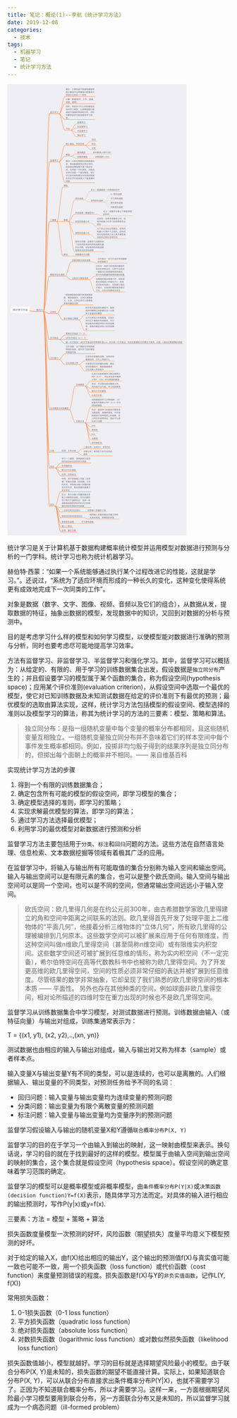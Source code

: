 ```yaml
---
title: 笔记：概论(1)--李航《统计学习方法》
date: 2019-12-08
categories:
  - 技术
tags: 
  - 机器学习
  - 笔记
  - 统计学习方法
---
```


![概论](/images/读书笔记/统计学习方法/概论.png)

统计学习是关于计算机基于数据构建概率统计模型并运用模型对数据进行预测与分析的一门学科。统计学习也称为统计机器学习。

赫伯特·西蒙：“如果一个系统能够通过执行某个过程改进它的性能，这就是学习。”。还说过，“系统为了适应环境而形成的一种长久的变化，这种变化使得系统更有成效地完成下一次同类的工作”。

对象是数据（数字、文字、图像、视频、音频以及它们的组合），从数据从发，提取数据的特征，抽象出数据的模型，发现数据中的知识，又回到对数据的分析与预测中。

目的是考虑学习什么样的模型和如何学习模型，以使模型能对数据进行准确的预测与分析，同时也要考虑尽可能地提高学习效率。

方法有监督学习、非监督学习、半监督学习和强化学习。其中，监督学习可以概括为：从给定的、有限的、用于学习的训练数据集合出发，假设数据是``独立同分布``产生的；并且假设要学习的模型属于某个函数的集合，称为假设空间(hypothesis space)；应用某个评价准则(evaluation criterion)，从假设空间中选取一个最优的模型，使它对已知训练数据及未知测试数据在给定的评价准则下有最优的预测；最优模型的选取由算法实现，这样，统计学习方法包括模型的假设空间、模型选择的准则以及模型学习的算法，称其为统计学习的方法的三要素：模型、策略和算法。

>独立同分布：是指一组随机变量中每个变量的概率分布都相同，且这些随机变量互相独立。一组随机变量独立同分布并不意味着它们的样本空间中每个事件发生概率都相同。例如，投掷非均匀骰子得到的结果序列是独立同分布的，但掷出每个面朝上的概率并不相同。—— 来自维基百科

实现统计学习方法的步骤
1. 得到一个有限的训练数据集合；
2. 确定包含所有可能的模型的假设空间，即学习模型的集合；
3. 确定模型选择的准则，即学习的策略；
4. 实现求解最优模型的算法，即学习的算法；
5. 通过学习方法选择最优模型；
6. 利用学习的最优模型对新数据进行预测和分析

监督学习方法主要包括用于``分类``、``标注``和``回归``问题的方法。这些方法在自然语言处理、信息检索、文本数据挖掘等领域有着极其广泛的应用。

在监督学习中，将输入与输出所有可能取值的集合分别称为输入空间和输出空间。输入与输出空间可以是有限元素的集合，也可以是整个欧氏空间。输入空间与输出空间可以是同一个空间，也可以是不同的空间，但通常输出空间远远小于输入空间。

>欧氏空间：欧几里得几何是在约公元前300年，由古希腊数学家欧几里得建立的角和空间中距离之间联系的法则。欧几里得首先开发了处理平面上二维物体的“平面几何”，他接着分析三维物体的“立体几何”，所有欧几里得的公理被编排到几何原本。这些数学空间可以被扩展来应用于任何有限维度，而这种空间叫做n维欧几里得空间（甚至简称n维空间）或有限维实内积空间。这些数学空间还可被扩展到任意维的情形，称为实内积空间（不一定完备），希尔伯特空间在高等代数教科书中也被称为欧几里得空间。为了开发更高维的欧几里得空间，空间的性质必须非常仔细的表达并被扩展到任意维度。尽管结果的数学非常抽象，它却呈现了我们熟悉的欧几里得空间的根本本质 —— 平面性。 另外也存在其他种类的空间，例如球面非欧几里得空间，相对论所描述的四维时空在重力出现的时候也不是欧几里得空间。

监督学习从训练数据集合中学习模型，对测试数据进行预测。训练数据由输入（或特征向量）与输出对组成，训练集通常表示为：

T = {(x1, y1), (x2, y2),..,(xn, yn)}

测试数据也由相应的输入与输出对组成，输入与输出对又称为样本（sample）或者样本点。

输入变量X与输出变量Y有不同的类型，可以是连续的，也可以是离散的。人们根据输入、输出变量的不同类型，对预测任务给予不同的名词：

- 回归问题：输入变量与输出变量均为连续变量的预测问题
- 分类问题：输出变量为有限个离散变量的预测问题
- 标注问题：输入变量与输出变量均为变量序列的预测问题

监督学习假设输入与输出的随机变量X和Y遵循``联合概率分布P(X, Y)``

监督学习的目的在于学习一个由输入到输出的映射，这一映射由模型来表示。换句话说，学习的目的就在于找到最好的这样的模型。模型属于由输入空间到输出空间的映射的集合，这个集合就是假设空间（hypothesis space）。假设空间的确定意味着学习范围的确定。

监督学习的模型可以是概率模型或非概率模型，由``条件概率分布P(Y|X)``或``决策函数(decision function)Y=f(X)``表示，随具体学习方法而定。对具体的输入进行相应的输出预测时，写作P(y|x)或y=f(x).

三要素：方法 = 模型 + 策略 + 算法

损失函数度量模型一次预测的好坏，风险函数（期望损失）度量平均意义下模型预测的好坏。

对于给定的输入X，由f(X)给出相应的输出Y，这个输出的预测值f(X)与真实值可能一致也可能不一致，用一个损失函数（loss function）或代价函数（cost function）来度量预测错误的程度。损失函数是f(X)与Y的``非负实值函数``，记作L(Y, f(X))

常用损失函数：
1. 0-1损失函数（0-1 loss function）
2. 平方损失函数（quadratic loss function）
3. 绝对损失函数（absolute loss function）
4. 对数损失函数（logarithmic loss function）或对数似然损失函数（likelihood loss function）

损失函数值越小，模型就越好。学习的目标就是选择期望风险最小的模型。由于联合分布P(X, Y)是未知的，损失函数的期望不能直接计算。实际上，如果知道联合分布P(X, Y)，可以从联合分布直接求出条件概率分布P(Y|X)，也就不需要学习了。正因为不知道联合概率分布，所以才需要学习。这样一来，一方面根据期望风险最小学习模型要用到联合分布，另一方面联合分布又是未知的，所以监督学习就成为一个病态问题（ill-formed problem）

